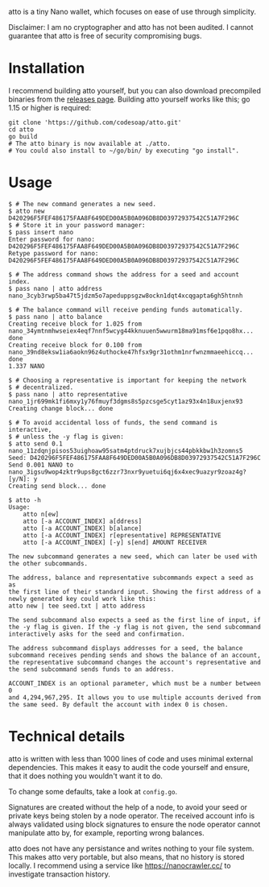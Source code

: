 atto is a tiny Nano wallet, which focuses on ease of use through
simplicity. 

Disclaimer: I am no cryptographer and atto has not been audited. I
cannot guarantee that atto is free of security compromising bugs.

# Installation
I recommend building atto yourself, but you can also
download precompiled binaries from the [releases
page](https://github.com/codesoap/atto/releases). Building atto yourself
works like this; go 1.15 or higher is required:

```shell
git clone 'https://github.com/codesoap/atto.git'
cd atto
go build
# The atto binary is now available at ./atto.
# You could also install to ~/go/bin/ by executing "go install".
```

# Usage
```console
$ # The new command generates a new seed.
$ atto new
D420296F5FEF486175FAA8F649DED00A5B0A096DB8D03972937542C51A7F296C
$ # Store it in your password manager:
$ pass insert nano
Enter password for nano: D420296F5FEF486175FAA8F649DED00A5B0A096DB8D03972937542C51A7F296C
Retype password for nano: D420296F5FEF486175FAA8F649DED00A5B0A096DB8D03972937542C51A7F296C

$ # The address command shows the address for a seed and account index.
$ pass nano | atto address
nano_3cyb3rwp5ba47t5jdzm5o7apeduppsgzw8ockn1dqt4xcqgapta6gh5htnnh

$ # The balance command will receive pending funds automatically.
$ pass nano | atto balance
Creating receive block for 1.025 from nano_34ymtnmhwseiex4eqf7nnf5wcyg44kknuuen5wwurm18ma91msf6e1pqo8hx... done
Creating receive block for 0.100 from nano_39nd8eksw1ia6aokn96z4uthocke47hfsx9gr31othm1nrfwnzmmaeehiccq... done
1.337 NANO

$ # Choosing a representative is important for keeping the network
$ # decentralized.
$ pass nano | atto representative nano_1jr699mk1fi6mxy1y76fmuyf3dgms8s5pzcsge5cyt1az93x4n18uxjenx93
Creating change block... done

$ # To avoid accidental loss of funds, the send command is interactive,
$ # unless the -y flag is given:
$ atto send 0.1 nano_11zdqnjpisos53uighoaw95satm4ptdruck7xujbjcs44pbkkbw1h3zomns5
Seed: D420296F5FEF486175FAA8F649DED00A5B0A096DB8D03972937542C51A7F296C
Send 0.001 NANO to nano_3igsu9wop4zktr9ups8gct6zzr73nxr9yuetui6qj6x4xec9uazyr9zoaz4g? [y/N]: y
Creating send block... done

$ atto -h
Usage:
	atto n[ew]
	atto [-a ACCOUNT_INDEX] a[ddress]
	atto [-a ACCOUNT_INDEX] b[alance]
	atto [-a ACCOUNT_INDEX] r[epresentative] REPRESENTATIVE
	atto [-a ACCOUNT_INDEX] [-y] s[end] AMOUNT RECEIVER

The new subcommand generates a new seed, which can later be used with
the other subcommands.

The address, balance and representative subcommands expect a seed as as
the first line of their standard input. Showing the first address of a
newly generated key could work like this:
atto new | tee seed.txt | atto address

The send subcommand also expects a seed as the first line of input, if
the -y flag is given. If the -y flag is not given, the send subcommand
interactively asks for the seed and confirmation.

The address subcommand displays addresses for a seed, the balance
subcommand receives pending sends and shows the balance of an account,
the representative subcommand changes the account's representative and
the send subcommand sends funds to an address.

ACCOUNT_INDEX is an optional parameter, which must be a number between 0
and 4,294,967,295. It allows you to use multiple accounts derived from
the same seed. By default the account with index 0 is chosen.
```

# Technical details
atto is written with less than 1000 lines of code and uses minimal
external dependencies. This makes it easy to audit the code yourself
and ensure, that it does nothing you wouldn't want it to do.

To change some defaults, take a look at `config.go`.

Signatures are created without the help of a node, to avoid your seed or
private keys being stolen by a node operator. The received account info
is always validated using block signatures to ensure the node operator
cannot manipulate atto by, for example, reporting wrong balances.

atto does not have any persistance and writes nothing to your
file system. This makes atto very portable, but also means, that
no history is stored locally. I recommend using a service like
https://nanocrawler.cc/ to investigate transaction history.
